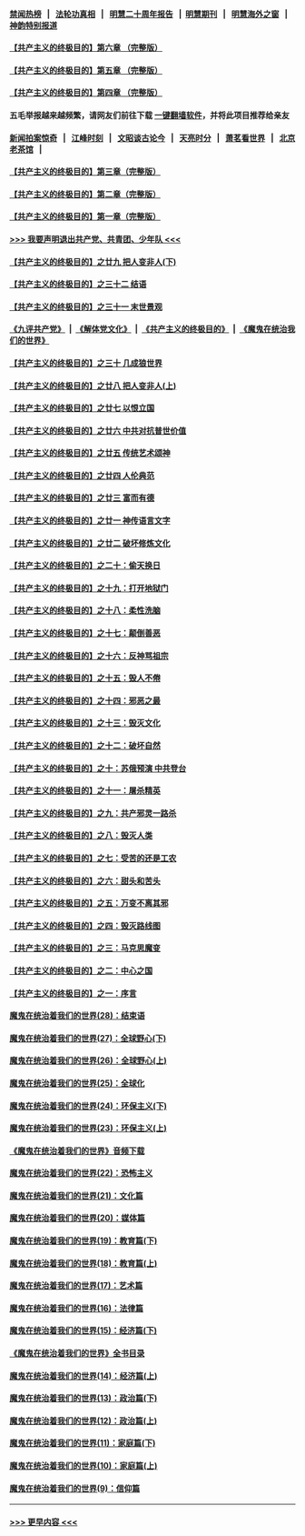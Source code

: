 #### [禁闻热榜](热点新闻.md?=0)  &nbsp;&nbsp;|&nbsp;&nbsp; [法轮功真相](https://github.com/gfw-breaker/truth/blob/master/README.md?=0) &nbsp;&nbsp;|&nbsp;&nbsp; [明慧二十周年报告](https://github.com/gfw-breaker/mh-reports/blob/master/README.md?=0) &nbsp;&nbsp;|&nbsp;&nbsp;[明慧期刊](https://github.com/gfw-breaker/mh-qikan) &nbsp;&nbsp;|&nbsp;&nbsp; [明慧海外之窗](https://github.com/gfw-breaker/mh-news/blob/master/README.md?=0) &nbsp;&nbsp;|&nbsp;&nbsp; [神韵特别报道](https://github.com/gfw-breaker/mh-news/blob/master/shenyun.md?=0)
#### [【共产主义的终极目的】第六章 （完整版）](../pages/nsc422/n11428913.md?t=03161131) 
#### [【共产主义的终极目的】第五章 （完整版）](../pages/nsc422/n11428912.md?t=03161131) 
#### [【共产主义的终极目的】第四章 （完整版）](../pages/nsc422/n11428907.md?t=03161131) 
#### 五毛举报越来越频繁，请网友们前往下载 [一键翻墙软件](https://github.com/gfw-breaker/ssr-accounts)，并将此项目推荐给亲友
#### [新闻拍案惊奇](https://github.com/gfw-breaker/banned-news/blob/master/pages/link4.md) &nbsp;&nbsp;|&nbsp;&nbsp; [江峰时刻](https://github.com/gfw-breaker/banned-news/blob/master/pages/link4.md) &nbsp;&nbsp;|&nbsp;&nbsp; [文昭谈古论今](https://github.com/gfw-breaker/banned-news/blob/master/pages/link4.md) &nbsp;&nbsp;|&nbsp;&nbsp; [天亮时分](https://github.com/gfw-breaker/banned-news/blob/master/pages/link4.md) &nbsp;&nbsp;|&nbsp;&nbsp; [萧茗看世界](https://github.com/gfw-breaker/banned-news/blob/master/pages/link4.md) &nbsp;&nbsp;|&nbsp;&nbsp; [北京老茶馆](https://github.com/gfw-breaker/banned-news/blob/master/pages/link4.md) &nbsp;&nbsp;|&nbsp;&nbsp; 
#### [【共产主义的终极目的】第三章（完整版）](../pages/nsc422/n11428848.md?t=03161131) 
#### [【共产主义的终极目的】第二章（完整版）](../pages/nsc422/n11428831.md?t=03161131) 
#### [【共产主义的终极目的】第一章（完整版）](../pages/nsc422/n11417651.md?t=03161131) 
#### [>>> 我要声明退出共产党、共青团、少年队 <<<](https://github.com/begood0513/goodnews/blob/master/quit/letter.md) 
#### [【共产主义的终极目的】之廿九 把人变非人(下)](../pages/nsc422/n11344140.md?t=03161131) 
#### [【共产主义的终极目的】之三十二 结语](../pages/nsc422/n11360535.md?t=03161131) 
#### [【共产主义的终极目的】之三十一 末世景观](../pages/nsc422/n11351129.md?t=03161131) 
#### [《九评共产党》](https://github.com/begood0513/9ping.md/blob/master/README.md) &nbsp;|&nbsp; [《解体党文化》](../../../../jtdwh.md/blob/master/README.md)  &nbsp;|&nbsp; [《共产主义的终极目的》](../../../../gczydzjmd.md/blob/master/README.md) &nbsp;|&nbsp; [《魔鬼在统治我们的世界》](../../../../mgztzwmdsj.md/blob/master/README.md) 
#### [【共产主义的终极目的】之三十 几成狼世界](../pages/nsc422/n11348280.md?t=03161131) 
#### [【共产主义的终极目的】之廿八 把人变非人(上)](../pages/nsc422/n11340492.md?t=03161131) 
#### [【共产主义的终极目的】之廿七 以恨立国](../pages/nsc422/n11336944.md?t=03161131) 
#### [【共产主义的终极目的】之廿六 中共对抗普世价值](../pages/nsc422/n11324785.md?t=03161131) 
#### [【共产主义的终极目的】之廿五 传统艺术颂神](../pages/nsc422/n11296396.md?t=03161131) 
#### [【共产主义的终极目的】之廿四 人伦典范](../pages/nsc422/n11296397.md?t=03161131) 
#### [【共产主义的终极目的】之廿三 富而有德](../pages/nsc422/n11283598.md?t=03161131) 
#### [【共产主义的终极目的】之廿一 神传语言文字](../pages/nsc422/n11263265.md?t=03161131) 
#### [【共产主义的终极目的】之廿二 破坏修炼文化](../pages/nsc422/n11245728.md?t=03161131) 
#### [【共产主义的终极目的】之二十：偷天换日](../pages/nsc422/n11238846.md?t=03161131) 
#### [【共产主义的终极目的】之十九：打开地狱门](../pages/nsc422/n11206376.md?t=03161131) 
#### [【共产主义的终极目的】之十八：柔性洗脑](../pages/nsc422/n11199994.md?t=03161131) 
#### [【共产主义的终极目的】之十七：颠倒善恶](../pages/nsc422/n11179782.md?t=03161131) 
#### [【共产主义的终极目的】之十六：反神骂祖宗](../pages/nsc422/n11166798.md?t=03161131) 
#### [【共产主义的终极目的】之十五：毁人不倦](../pages/nsc422/n11166792.md?t=03161131) 
#### [【共产主义的终极目的】之十四：邪恶之最](../pages/nsc422/n11150249.md?t=03161131) 
#### [【共产主义的终极目的】之十三：毁灭文化](../pages/nsc422/n11135227.md?t=03161131) 
#### [【共产主义的终极目的】之十二：破坏自然](../pages/nsc422/n11135214.md?t=03161131) 
#### [【共产主义的终极目的】之十：苏俄预演 中共登台](../pages/nsc422/n11118424.md?t=03161131) 
#### [【共产主义的终极目的】之十一：屠杀精英](../pages/nsc422/n11118442.md?t=03161131) 
#### [【共产主义的终极目的】之九：共产邪灵一路杀](../pages/nsc422/n11114139.md?t=03161131) 
#### [【共产主义的终极目的】之八：毁灭人类](../pages/nsc422/n11108503.md?t=03161131) 
#### [【共产主义的终极目的】之七：受苦的还是工农](../pages/nsc422/n11101809.md?t=03161131) 
#### [【共产主义的终极目的】之六：甜头和苦头](../pages/nsc422/n11096971.md?t=03161131) 
#### [【共产主义的终极目的】之五：万变不离其邪](../pages/nsc422/n11091285.md?t=03161131) 
#### [【共产主义的终极目的】之四：毁灭路线图](../pages/nsc422/n11086284.md?t=03161131) 
#### [【共产主义的终极目的】之三：马克思魔变](../pages/nsc422/n11061941.md?t=03161131) 
#### [【共产主义的终极目的】之二：中心之国](../pages/nsc422/n11047728.md?t=03161131) 
#### [【共产主义的终极目的】之一：序言](../pages/nsc422/n11086077.md?t=03161131) 
#### [魔鬼在统治着我们的世界(28)：结束语](../pages/nsc422/n10936246.md?t=03161131) 
#### [魔鬼在统治着我们的世界(27)：全球野心(下)](../pages/nsc422/n10928319.md?t=03161131) 
#### [魔鬼在统治着我们的世界(26)：全球野心(上)](../pages/nsc422/n10900318.md?t=03161131) 
#### [魔鬼在统治着我们的世界(25)：全球化](../pages/nsc422/n10788205.md?t=03161131) 
#### [魔鬼在统治着我们的世界(24)：环保主义(下)](../pages/nsc422/n10695307.md?t=03161131) 
#### [魔鬼在统治着我们的世界(23)：环保主义(上)](../pages/nsc422/n10688613.md?t=03161131) 
#### [《魔鬼在统治着我们的世界》音频下载](../pages/nsc422/n10635553.md?t=03161131) 
#### [魔鬼在统治着我们的世界(22)：恐怖主义](../pages/nsc422/n10614727.md?t=03161131) 
#### [魔鬼在统治着我们的世界(21)：文化篇](../pages/nsc422/n10597706.md?t=03161131) 
#### [魔鬼在统治着我们的世界(20)：媒体篇](../pages/nsc422/n10586579.md?t=03161131) 
#### [魔鬼在统治着我们的世界(19)：教育篇(下)](../pages/nsc422/n10564808.md?t=03161131) 
#### [魔鬼在统治着我们的世界(18)：教育篇(上)](../pages/nsc422/n10526970.md?t=03161131) 
#### [魔鬼在统治着我们的世界(17)：艺术篇](../pages/nsc422/n10499093.md?t=03161131) 
#### [魔鬼在统治着我们的世界(16)：法律篇](../pages/nsc422/n10485969.md?t=03161131) 
#### [魔鬼在统治着我们的世界(15)：经济篇(下)](../pages/nsc422/n10469975.md?t=03161131) 
#### [《魔鬼在统治着我们的世界》全书目录](../pages/nsc422/n10464261.md?t=03161131) 
#### [魔鬼在统治着我们的世界(14)：经济篇(上)](../pages/nsc422/n10457370.md?t=03161131) 
#### [魔鬼在统治着我们的世界(13)：政治篇(下)](../pages/nsc422/n10448270.md?t=03161131) 
#### [魔鬼在统治着我们的世界(12)：政治篇(上)](../pages/nsc422/n10444576.md?t=03161131) 
#### [魔鬼在统治着我们的世界(11)：家庭篇(下)](../pages/nsc422/n10440961.md?t=03161131) 
#### [魔鬼在统治着我们的世界(10)：家庭篇(上)](../pages/nsc422/n10435448.md?t=03161131) 
#### [魔鬼在统治着我们的世界(9)：信仰篇](../pages/nsc422/n10432159.md?t=03161131) 

----
#### [ >>> 更早内容 <<< ](../indexes/nsc422-earlier.md)
